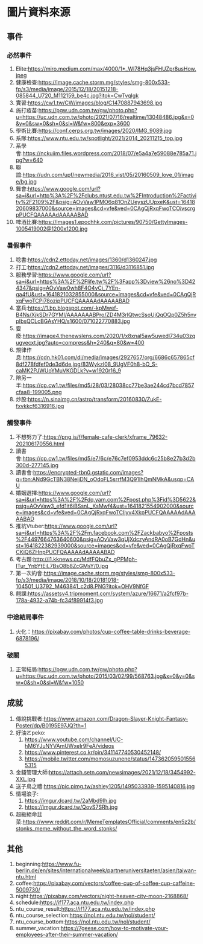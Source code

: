 # 圖片資料來源

## 事件

### 必然事件
1. Elite:https://miro.medium.com/max/4000/1*_Wl78Hq3jsFHUZpr8usHow.jpeg
2. 健康檢查:https://image.cache.storm.mg/styles/smg-800x533-fp/s3/media/image/2015/12/18/20151218-085844_U720_M112159_be4c.jpg?itok=CwTvqIgk
3. 實習:https://cw1.tw/CW/images/blog/C1470887943698.jpg
4. 施打疫苗:https://pgw.udn.com.tw/gw/photo.php?u=https://uc.udn.com.tw/photo/2021/07/16/realtime/13048486.jpg&x=0&y=0&sw=0&sh=0&sl=W&fw=800&exp=3600
5. 學術比賽:https://conf.cerps.org.tw/images/2020/IMG_9089.jpg
6. 系隊:https://www.ntu.edu.tw/spotlight/2021/2014_20211215_top.jpg
7. 系學會:https://nckuiim.files.wordpress.com/2018/07/e5a4a7e59088e785a71.jpg?w=640
8. 聯誼:https://udn.com/upf/newmedia/2016_vist/05/20160509_love_01/image/bg.jpg
9. 舞會:https://www.google.com/url?sa=i&url=http%3A%2F%2Fclubs.ntust.edu.tw%2FIntroduction%2Factivity%2F2109%2F&psig=AOvVaw1PMO6q81OnZUeyszUUpxeK&ust=1641820609837000&source=images&cd=vfe&ved=0CAgQjRxqFwoTCOivscrgpPUCFQAAAAAdAAAAABAD
10. 啤酒比賽:https://images1.epochhk.com/pictures/90750/GettyImages-1005419002@1200x1200.jpg


### 暑假事件
1. 唸書:https://cdn2.ettoday.net/images/1360/d1360247.jpg
2. 打工:https://cdn2.ettoday.net/images/3116/d3116851.jpg
3. 服務學習:https://www.google.com/url?sa=i&url=https%3A%2F%2Flife.tw%2F%3Fapp%3Dview%26no%3D424347&psig=AOvVaw0wh8F4O4vCi_7YEn-qa4fU&ust=1641821032855000&source=images&cd=vfe&ved=0CAgQjRxqFwoTCPi78ozipPUCFQAAAAAdAAAAABAD
4. 當兵:https://1.bp.blogspot.com/-kpMwef-B4Ns/XjkSDr7GYMI/AAAAAAABPro/ZD4M3rlQtwcSsoUjQqOQp0Z5h5nvpIbsQCLcBGAsYHQ/s1600/071022770883.jpg
5. 耍廢:https://image4.thenewslens.com/2020/1/x8xnal5aw5uwedl734u03zqugvecxt.jpg?auto=compress&h=240&q=80&w=400
6. 規律作息:https://cdn.hk01.com/di/media/images/2927657/org/6686c657865cf8df278fdfef0de3d6de.jpg/83WykzI08_9UgVF0h8-bO_S-caMK2PJWUoYMuVKGDLk?v=w1920r16_9
7. 陪另一半:https://cp.cw1.tw/files/md5/28/03/28038cc77be3ae244cd7bcd7857cfaa8-199005.png
8. 炒股:https://n.sinaimg.cn/astro/transform/20160830/ZukE-fxvkkcf6316916.jpg

### 觸發事件
1. 不想努力了:https://png.is/f/female-cafe-clerk/xframe_79632-202106170556.html
2. 讀書會:https://cp.cw1.tw/files/md5/e7/6c/e76c7ef0953ddc6c25b8e27b3d2b300d-277145.jpg
3. 讀書會:https://encrypted-tbn0.gstatic.com/images?q=tbn:ANd9GcTBN38NeijDN_oOdoFL5srrfM3Q91IhQmNMkA&usqp=CAU
4. 婚姻選擇:https://www.google.com/url?sa=i&url=https%3A%2F%2Fdq.yam.com%2Fpost.php%3Fid%3D5622&psig=AOvVaw3_efd1it6iBSsnL_KsMwf4&ust=1641821554902000&source=images&cd=vfe&ved=0CAgQjRxqFwoTCIiyv4XkpPUCFQAAAAAdAAAAABAD
5. 推坑Vtuber:https://www.google.com/url?sa=i&url=https%3A%2F%2Fm.facebook.com%2FZackbabyo%2Fposts%2F4497664763640600&psig=AOvVaw3qUjXdczyAndRA0oB7GdHn&ust=1641822382939000&source=images&cd=vfe&ved=0CAgQjRxqFwoTCKiQ6ZHnpPUCFQAAAAAdAAAAABAD
6. 考古題:http://i1.kknews.cc/MdfFQbuZx_gPPMph-ITur_YnbYtEiL7BsO8b8ZcGMsY/0.jpg
7. 第一次約會:https://image.cache.storm.mg/styles/smg-800x533-fp/s3/media/image/2018/10/18/20181018-104501_U3792_M463841_c2d8.PNG?itok=OHV9NfGF
8. 翹課:https://assetsv4.tripmoment.com/system/azure/16671/a2fcf97b-178a-4932-a74b-fc34f89914f3.jpg

### 中途結局事件
1. 火化：https://pixabay.com/photos/cup-coffee-table-drinks-beverage-6878196/

### 破關
1. 正常結局:https://pgw.udn.com.tw/gw/photo.php?u=https://uc.udn.com.tw/photo/2015/03/02/99/568763.jpg&x=0&y=0&sw=0&sh=0&sl=W&fw=1050

## 成就
1. 傳說挑戰者:https://www.amazon.com/Dragon-Slayer-Knight-Fantasy-Poster/dp/B0195E97JQ?th=1
1. 好油ㄛpeko:
    1. https://www.youtube.com/channel/UC-hM6YJuNYVAmUWxeIr9FeA/videos
    1. https://www.pinterest.co.kr/pin/341147740530452148/
    1. https://mobile.twitter.com/momosuzunene/status/1473620595015565315
1. 金錢管理大師:https://attach.setn.com/newsimages/2021/12/18/3454992-XXL.jpg
1. 送子鳥之禮:https://pic.pimg.tw/ashley1205/1495033939-1595140816.jpg
1. 情場浪子:
    1. https://imgur.dcard.tw/2aMbd9Ih.jpg
    1. https://imgur.dcard.tw/QovS7SRh.jpg
1. 超級絕命韭菜:https://www.reddit.com/r/MemeTemplatesOfficial/comments/en5z2b/stonks_meme_without_the_word_stonks/

## 其他
1. beginning:https://www.fu-berlin.de/en/sites/internationalweek/partneruniversitaeten/asien/taiwan-ntu.html
2. coffee:https://pixabay.com/vectors/coffee-cup-of-coffee-cup-caffeine-5009730/
3. night:https://pixabay.com/vectors/night-heaven-city-moon-2168868/
3. schedule:https://if177.aca.ntu.edu.tw/index.php
3. ntu_course_result:https://if177.aca.ntu.edu.tw/index.php
3. ntu_course_selection:https://nol.ntu.edu.tw/nol/student/
3. ntu_course_bottom:https://nol.ntu.edu.tw/nol/student/
4. summer_vacation:https://7geese.com/how-to-motivate-your-employees-after-their-summer-vacation/
